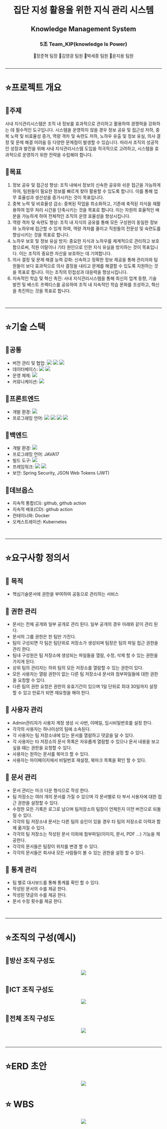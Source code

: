 # <div align="center">집단 지성 활용을 위한 지식 관리 시스템</div>


## <div align="center">Knowledge Management System</div>


### <div align="center">5조 Team_KIP(knowledge Is Power)</div>
<div align="center">🐰장준혁 팀장 🐂김영광 팀원 🐲박세종 팀원 🐴윤지용 팀원</div>
<br/>

***

# ⭐프로젝트 개요

## 📌주제
사내 지식관리시스템은 조직 내 정보를 효과적으로 관리하고 활용하여 경쟁력을 강화하는 데 필수적인 도구입니다. 시스템을 운영하지 않을 경우 정보 공유 및 접근성 저하, 중복 노력 및 비효율성 증가, 역량 격차 및 숙련도 저하, 노하우 유출 및 정보 유실, 의사 결정 및 문제 해결 어려움 등 다양한 문제점이 발생할 수 있습니다. 따라서 조직의 성공적인 성장과 발전을 위해 사내 지식관리시스템 도입을 적극적으로 고려하고, 시스템을 효과적으로 운영하기 위한 전략을 수립해야 합니다.

## 📌목표 
1) 정보 공유 및 접근성 향상: 조직 내에서 정보의 신속한 공유와 쉬운 접근을 가능하게 하여, 팀원들이 필요한 정보를 빠르게 찾아 활용할 수 있도록 합니다. 이를 통해 업무 효율성과 생산성을 증가시키는 것이 목표입니다.
2) 중복 노력 및 비효율성 감소: 중복된 작업을 최소화하고, 기존에 축적된 지식을 재활용하여 업무 처리 시간을 단축시키는 것을 목표로 합니다. 이는 자원의 효율적인 배분을 가능하게 하여 전체적인 조직의 운영 효율성을 향상시킵니다.
3) 역량 격차 및 숙련도 향상: 조직 내 지식의 공유를 통해 모든 구성원이 동일한 정보와 노하우에 접근할 수 있게 하여, 역량 격차를 줄이고 직원들의 전문성 및 숙련도를 향상시키는 것을 목표로 합니다.
4) 노하우 보호 및 정보 유실 방지: 중요한 지식과 노하우를 체계적으로 관리하고 보호함으로써, 직원 이탈이나 기타 원인으로 인한 지식 유실을 방지하는 것이 목표입니다. 이는 조직의 중요한 자산을 보호하는 데 기여합니다.
5) 의사 결정 및 문제 해결 능력 강화: 신속하고 정확한 정보 제공을 통해 관리자와 팀원들이 보다 효과적으로 의사 결정을 내리고 문제를 해결할 수 있도록 지원하는 것을 목표로 합니다. 이는 조직의 민첩성과 대응력을 향상시킵니다.
6) 지속적인 학습 및 혁신 촉진: 사내 지식관리시스템을 통해 최신의 업계 동향, 기술 발전 및 베스트 프랙티스를 공유하여 조직 내 지속적인 학습 문화를 조성하고, 혁신을 촉진하는 것을 목표로 합니다.
<br/>

***

# ⭐기술 스택

## 📌공통
- 버전 관리 및 협업: <img src="https://img.shields.io/badge/GitHub-181717?style=flat-square&logo=GitHub&logoColor=white"/> <img src="https://img.shields.io/badge/Git-F05032?style=flat-square&logo=Git&logoColor=white"/> <img src="https://img.shields.io/badge/Jira-0052CC?style=flat-square&logo=Jira&logoColor=white"/>
- 데이터베이스: <img src="https://img.shields.io/badge/MySQL-4479A1?style=flat-square&logo=MySQL&logoColor=white"/> <img src="https://img.shields.io/badge/Redis-DC382D?style=flat-square&logo=Redis&logoColor=white"/>
- 운영 체제: <img src="https://img.shields.io/badge/Linux-FCC624?style=flat-square&logo=Linux&logoColor=white"/>
- 커뮤니케이션: <img src="https://img.shields.io/badge/Slack-4A154B?style=flat-square&logo=Slack&logoColor=white"/>

## 📌프론트엔드
- 개발 환경: <img src="https://img.shields.io/badge/Visual Studio Code-007ACC?style=flat-square&logo=Visual Studio Code&logoColor=white"/>
- 프로그래밍 언어: <img src="https://img.shields.io/badge/HTML-E34F26?style=flat-square&logo=HTML5&logoColor=white"/> <img src="https://img.shields.io/badge/CSS-1572B6?style=flat-square&logo=CSS5&logoColor=white"/> <img src="https://img.shields.io/badge/JavaScript-F7DF1E?style=flat-square&logo=JavaScript&logoColor=white"/> <img src="https://img.shields.io/badge/Vue.js-4FC08D?style=flat-square&logo=Vue.js&logoColor=white"/>

## 📌백엔드
- 개발 환경: <img src="https://img.shields.io/badge/IntelliJ IDEA-000000?style=flat-square&logo=IntelliJ IDEA&logoColor=white"/>
- 프로그래밍 언어: JAVA17
- 빌드 도구: <img src="https://img.shields.io/badge/Gradle-02303A?style=flat-square&logo=Gradle&logoColor=white"/>
- 프레임워크: <img src="https://img.shields.io/badge/Spring-6DB33F?style=flat-square&logo=Spring&logoColor=white"/> <img src="https://img.shields.io/badge/Spring Boot-6DB33F?style=flat-square&logo=Spring Boot&logoColor=white"/>
- 보안: Spring Security, JSON Web Tokens (JWT)

## 📌데브옵스
- 지속적 통합(CI): github, github action
- 지속적 배포(CD): github action
- 컨테이너화: Docker
- 오케스트레이션: Kubernetes
<br/>

***

# ⭐요구사항 정의서

## 📌 목적
- 핵심기술문서에 권한을 부여하여 공동으로 관리하는 서비스

## 📌 권한 관리
- 문서는 전체 공개와 일부 공개로 관리 된다. 일부 공개의 경우 아래와 같이 관리 된다.
- 문서의 그룹 권한은 한 팀만 가진다. 
- 팀이 구성되면 각 팀은 팀단위로 저장소가 생성되며 팀장은 팀의 파일 접근 권한을 관리 한다.
- 팀내 구성원은 팀 저장소에 생성되는 파일들을 열람, 수정, 삭제 할 수 있는 권한을 가지게 된다. 
- 상위 팀의 관리자는 하위 팀의 모든 저장소를 열람할 수 있는 권한이 있다.
- 모든 사용자는 열람 권한이 없는 다른 팀 저장소내 문서와 첨부파일들에 대한 권한을 요청할 수 있다. 
- 다른 팀의 권한 요청은 권한의 유효기간이 있으며 1일 단위로 최대 30일까지 설정 할 수 있고 만료가 되면 재요청을 해야 한다.

## 📌 사용자 관리
- Admin관리자가 사용자 계정 생성 시 사번, 이메일, 임시비밀번호를 설정 한다.   
- 각각의 사용자는 하나이상의 팀에 소속된다.  
- 각 사용자는 팀 저장소내에 있는 문서를 열람하고 댓글을 달 수 있다. 
- 각 사용자는 타 저장소의 문서 목록은 자유롭게 열람할 수 있으나 문서 내용을 보고싶을 떄는 권한을 요청할 수 있다.
- 사용자는 원하는 문서를 북마크 할 수 있다.
- 사용자는 마이페이지에서 비밀번호 재설정, 북마크 목록을 확인 할 수 있다. 

## 📌 문서 관리
- 문서 관리는 마크 다운 형식으로 작성 한다.
- 팀 저장소는 여러 개의 문서를 가질 수 있으며 각 문서별로 타 부서 사용자에 대한 접근 권한을 설정할 수 있다. 
- 수정한 모든 기록은 로그로 남으며 팀저장소의 팀장이 언제든지 이전 버전으로 되돌릴 수 있다. 
- 각각의 팀 저장소내 문서는 다른 팀의 승인이 있을 경우 타 팀의 저장소로 이력과 함께 옮겨질 수 있다.
- 각각의 팀 저장소는 작성된 문서 이외에 첨부파일(이미지, 문서, PDF ...) 기능을 제공한다.
- 각각의 문서들은 팀장이 위치를 변경 할 수 있다. 
- 각각의 문서들은 회사내 모든 사람들이 볼 수 있는 권한을 설정 할 수 있다. 

## 📌 통계 관리 
- 팀 별로 대시보드를 통해 통계를 확인 할 수 있다.
- 작성된 문서의 수를 제공 한다.
- 작성된 댓글의 수를 제공 한다.
- 문서 수정 횟수를 제공 한다.
<br/>

***

# ⭐조직의 구성(예시)
## 📌방산 조직 구성도
<p align="center">
  <img src="https://github.com/beyond-sw-camp/be03-fin-5TEAM-KIP/assets/148752498/fea7b07f-4003-4051-a430-d85e8f23cdb1">
</p>

## 📌ICT 조직 구성도
<p align="center">
  <img src="https://github.com/beyond-sw-camp/be03-fin-5TEAM-KIP/assets/148752498/89c42cfb-0a12-49b0-a4db-459864afaccb">
</p>

## 📌전체 조직 구성도
<p align="center">
  <img src="https://github.com/beyond-sw-camp/be03-fin-5TEAM-KIP/assets/148752498/382a5abe-3dc9-4b02-a710-edbd3956ed32">
</p>
<br/>

***

# ⭐ERD 초안
<p align="center">
  <img src="https://github.com/beyond-sw-camp/be03-fin-5TEAM-KIP/assets/148752498/eafbf9d3-d3bf-4323-bf6d-6d3d1fb59b30">
</p>

# ⭐ WBS
<p align="center">
  <img src="https://github.com/beyond-sw-camp/be03-fin-5TEAM-KIP/assets/148752498/3c68b6b4-443a-48dc-9376-6104146d1a1f">
</p>

